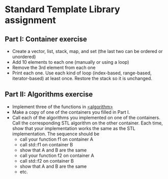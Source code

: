 # Standard Template Library assignment

## Part I: Container exercise
* Create a vector, list, stack, map, and set (the last two can be ordered or unordered)
* Add 10 elements to each one (manually or using a loop)
* Remove the 3rd element from each one
* Print each one. Use each kind of loop (index-based, range-based, iterator-based) at least once. Restore the stack so it is unchanged.

## Part II: Algorithms exercise
* Implement three of the functions in [\<algorithm\>](https://www.cplusplus.com/reference/algorithm/)
* Make a copy of one of the containers you filled in Part I.
* Call each of the algorithms you implemented on one of the containers. Call the corresponding STL algorithm on the other container. 
Each time, show that your implementation works the same as the STL implementation. The sequence should be
   - call your function f1 on container A
   - call std::f1 on container B
   - show that A and B are the same
   - call your function f2 on container A
   - call std::f2 on container B
   - show that A and B are the same
   - etc.
